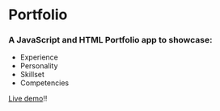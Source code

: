 # Portfolio
### A JavaScript and HTML Portfolio app to showcase:
- Experience 
- Personality
- Skillset 
- Competencies

[Live demo](https://prafulkoppalkar.netlify.app)!!

